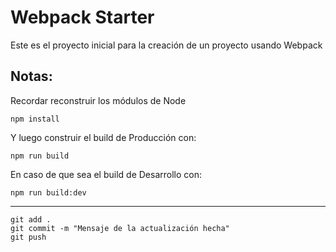 # Webpack Starter

Este es el proyecto inicial para la creación de un proyecto usando Webpack 

## Notas:

Recordar reconstruir los módulos de Node 
```
npm install 
```

Y luego construir el build de Producción con:
```
npm run build
```

En caso de que sea el build de Desarrollo con:
```
npm run build:dev
```

________________________
```
git add .
git commit -m "Mensaje de la actualización hecha"
git push
```